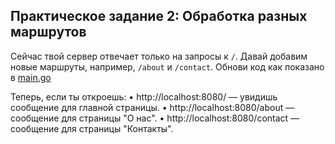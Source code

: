 ## Практическое задание 2: Обработка разных маршрутов
  
Сейчас твой сервер отвечает только на запросы к `/`. Давай добавим новые маршруты, например, `/about` и `/contact`.
Обнови код как показано в [main.go](main.go)
  
Теперь, если ты откроешь:
•	http://localhost:8080/ — увидишь сообщение для главной страницы.
•	http://localhost:8080/about — сообщение для страницы "О нас".
•	http://localhost:8080/contact — сообщение для страницы "Контакты".
